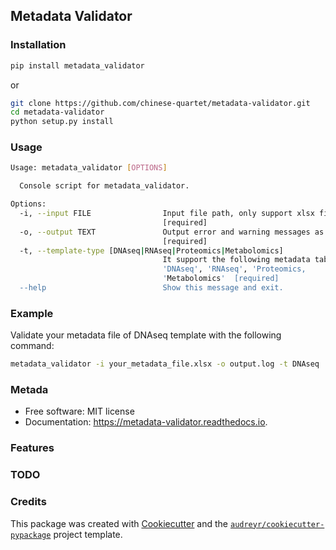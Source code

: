 ## Metadata Validator

<!-- ![https://img.shields.io/pypi/v/metadata_validator.svg](https://pypi.python.org/pypi/metadata_validator)
![https://img.shields.io/travis/yjcyxky/metadata_validator.svg](https://travis-ci.com/yjcyxky/metadata_validator)
![https://readthedocs.org/projects/metadata-validator/badge/?version=latest](https://metadata-validator.readthedocs.io/en/latest/?version=latest) -->

### Installation

```bash
pip install metadata_validator
```

or 

```bash
git clone https://github.com/chinese-quartet/metadata-validator.git
cd metadata-validator
python setup.py install
```

### Usage

```bash
Usage: metadata_validator [OPTIONS]

  Console script for metadata_validator.

Options:
  -i, --input FILE                Input file path, only support xlsx file.
                                  [required]
  -o, --output TEXT               Output error and warning messages as a file.
                                  [required]
  -t, --template-type [DNAseq|RNAseq|Proteomics|Metabolomics]
                                  It support the following metadata tables:
                                  'DNAseq', 'RNAseq', 'Proteomics,
                                  'Metabolomics'  [required]
  --help                          Show this message and exit.
```

### Example

Validate your metadata file of DNAseq template with the following command:

```bash
metadata_validator -i your_metadata_file.xlsx -o output.log -t DNAseq
```

### Metada

* Free software: MIT license
* Documentation: https://metadata-validator.readthedocs.io.


### Features

### TODO

### Credits
This package was created with [Cookiecutter](https://github.com/audreyr/cookiecutter) and the [`audreyr/cookiecutter-pypackage`](https://github.com/audreyr/cookiecutter-pypackage) project template.